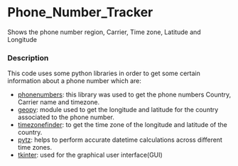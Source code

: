# Phone_Number_Tracker
Shows the phone number region, Carrier, Time zone, Latitude and Longitude
### Description

This code uses some python libraries in order to get some certain information about a phone number which are:

- [phonenumbers](https://pypi.org/project/phonenumbers/): this library was used to get the phone numbers Country, Carrier name and timezone.
- [geopy](https://geopy.readthedocs.io/en/stable/): module used to get the longitude and latitude for the country associated to the phone number.
- [timezonefinder](https://pypi.org/project/timezonefinder/): to get the time zone of the longitude and latitude of the country.
- [pytz](https://pytz.sourceforge.net/): helps to perform accurate datetime calculations across different time zones.
- [tkinter](https://docs.python.org/3/library/tkinter.html): used for the graphical user interface(GUI)

